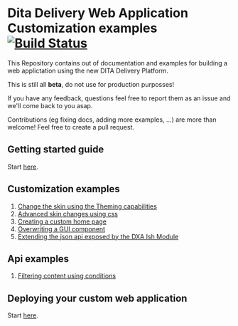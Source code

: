 # Dita Delivery Web Application Customization examples [![Build Status](https://travis-ci.org/sdl/dd-webapp-custom-examples.svg?branch=master)](https://travis-ci.org/sdl/dd-webapp-custom-examples)

This Repository contains out of documentation and examples for building a web applictation using the new DITA Delivery Platform.

This is still all **beta**, do not use for production purposses!

If you have any feedback, questions feel free to report them as an issue and we'll come back to you asap.

Contributions (eg fixing docs, adding more examples, ...) are more than welcome! Feel free to create a pull request.

## Getting started guide

Start [here](./docs/Getting-started.md).

## Customization examples

1. [Change the skin using the Theming capabilities](./docs/customizing/Change-the-skin.md)
2. [Advanced skin changes using css](./docs/customizing/Advanced-skinning.md)
3. [Creating a custom home page](./docs/customizing/Creating-custom-homepage.md)
4. [Overwriting a GUI component](./docs/customizing/Overwriting-gui-component.md)
5. [Extending the json api exposed by the DXA Ish Module](./docs/customizing/Extending-json-api.md)

## Api examples

1. [Filtering content using conditions](./docs/apis/Setting-conditions.md)

## Deploying your custom web application

Start [here](./docs/Deploying-a-custom-web-app.md).